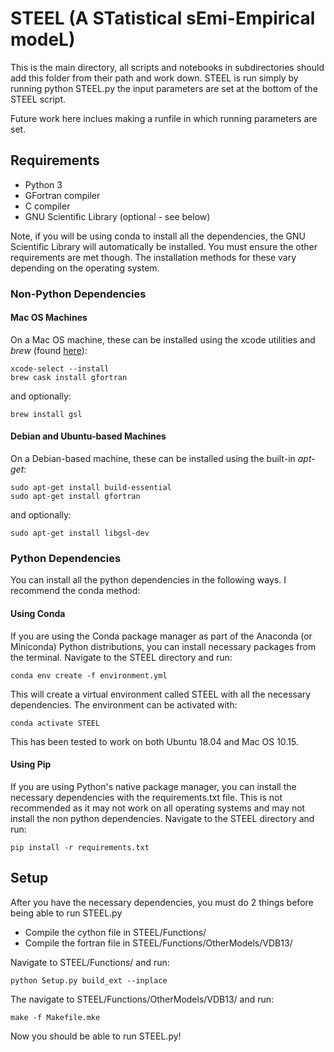 # STEEL (A STatistical sEmi-Empirical modeL)

This is the main directory, all scripts and notebooks in subdirectories should
add this folder from their path and work down. STEEL is run simply by running
python STEEL.py the input parameters are set at the bottom of the STEEL script.

Future work here inclues making a runfile in which running parameters are set. 

## Requirements
* Python 3
* GFortran compiler
* C compiler
* GNU Scientific Library (optional - see below)

Note, if you will be using conda to install all the dependencies, the GNU
Scientific Library will automatically be installed. You must ensure the other
requirements are met though. The installation methods for these vary depending
on the operating system.

### Non-Python Dependencies

#### Mac OS Machines
On a Mac OS machine, these can be installed using the xcode utilities and
*brew* (found [here](https://brew.sh/)):
```
xcode-select --install
brew cask install gfortran
```
and optionally:
```
brew install gsl
```

#### Debian and Ubuntu-based Machines
On a Debian-based machine, these can be installed using the built-in *apt-get*:
```
sudo apt-get install build-essential
sudo apt-get install gfortran
```
and optionally:
```
sudo apt-get install libgsl-dev
```

### Python Dependencies

You can install all the python dependencies in the following ways. I recommend
the conda method:

#### Using Conda
If you are using the Conda package manager as part of the
Anaconda (or Miniconda) Python distributions, you can install necessary packages
from the terminal. Navigate to the STEEL directory and run:

```
conda env create -f environment.yml
```
This will create a virtual environment called STEEL with all the necessary
dependencies. The environment can be activated with:
```
conda activate STEEL
```
This has been tested to work on both Ubuntu 18.04 and Mac OS 10.15.

#### Using Pip
If you are using Python's native package manager, you can install the necessary
dependencies with the requirements.txt file. This is not recommended as it may
not work on all operating systems and may not install the non python
dependencies.  Navigate to the STEEL directory and run:
```
pip install -r requirements.txt
```

## Setup
After you have the necessary dependencies, you must do 2 things before being
able to run STEEL.py

* Compile the cython file in STEEL/Functions/
* Compile the fortran file in STEEL/Functions/OtherModels/VDB13/

Navigate to STEEL/Functions/ and run:
```
python Setup.py build_ext --inplace
```

The navigate to STEEL/Functions/OtherModels/VDB13/ and run:
```
make -f Makefile.mke
```

Now you should be able to run STEEL.py!











